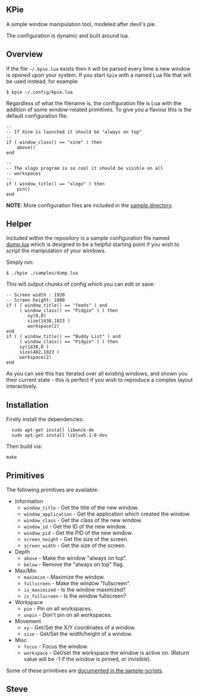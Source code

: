 KPie
----

A simple window manipulation tool, modeled after devil's pie.

The configuration is dynamic and built around lua.


Overview
--------

If the file `~/.kpie.lua` exists then it will be parsed every time a new
window is opened upon your system.  If you start `kpie` with a named
Lua file that will be used instead, for example:

    $ kpie ~/.config/kpie.lua

Regardless of what the filename is, the configuration file is Lua with
the addition of some window-related primitives.  To give you a flavour this
is the default configuration file:

    --
    -- If Xine is launched it should be "always on top"
    --
    if ( window_class() == "xine" ) then
        above()
    end

    --
    -- The xlogo program is so cool it should be visible on all
    -- workspaces
    --
    if ( window_title() == "xlogo" ) then
        pin()
    end

**NOTE**: More configuration files are included in the [sample directory](samples/).


Helper
------

Included within the repository is a sample configuration file named
[dump.lua](samples/dump.lua) which is designed to be a helpful starting
point if you wish to script the manipulation of your windows.

Simply run:

    $ ./kpie ./samples/dump.lua

This will output chunks of config which you can edit or save:

    -- Screen width : 1920
    -- Screen height: 1080
    if ( ( window_title() == "feeds" ) and
         ( window_class() == "Pidgin" ) ) then
            xy(0,0)
            size(1438,1023 )
            workspace(2)
    end
    if ( ( window_title() == "Buddy List" ) and
         ( window_class() == "Pidgin" ) ) then
         xy(1438,0 )
         size(482,1023 )
         workspace(2)
    end

As you can see this has iterated over all existing windows, and shown
you their current state - this is perfect if you wish to reproduce a
complex layout interactively.



Installation
------------

Firstly install the dependencies:

      sudo apt-get install libwnck-de
      sudo apt-get install liblua5.1-0-dev

Then build via:

    make



Primitives
----------

The following primitives are available:

* Information
  * `window_title` - Get the title of the new window.
  * `window_application` - Get the application which created the window.
  * `window_class` - Get the class of the new window.
  * `window_id` - Get the ID of the new window.
  * `window_pid` - Get the PID of the new window.
  * `screen_height` - Get the size of the screen.
  * `screen_width` - Get the size of the screen.
* Depth
  * `above` - Make the window "always on top".
  * `below` - Remove the "always on top" flag.
* Max/Min
  * `maximize` - Maximize the window.
  * `fullscreen` - Make the window "fullscreen".
  * `is_maximized` - Is the window maximized?
  * `is_fullscreen` - Is the window fullscreen?
* Workspace
  * `pin` - Pin on all workspaces.
  * `unpin` - Don't pin on all workspaces.
* Movement
  * `xy` - Get/Set the X/Y coordinates of a window.
  * `size` - Get/Set the width/height of a window.
* Misc
  * `focus` - Focus the window.
  * `workspace` - Get/set the workspace the window is active on.  (Return value will be -1 if the window is pinned, or invisible).


Some of these primitives are [documented in the sample-scripts](samples/).

Steve
--
